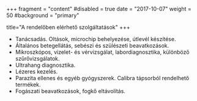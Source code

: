 +++
fragment = "content"
#disabled = true
date = "2017-10-07"
weight = 50
#background = "primary"

title="A rendelőben elérhető szolgáltatások"
+++

* Tanácsadás. Oltások, microchip behelyezése, útlevél készítése.
* Általános betegellátás, sebészi és szülészeti beavatkozások.
* Mikroszkópos, vizelet- és vérvizsgálat, labordiagnosztika, különböző szűrővizsgálatok.
* Ultrahang diagnosztika.
* Lézeres kezelés.
* Parazita ellenes és egyéb gyógyszerek. Calibra tápsorból rendelhető termékek.
* Fogászati beavatkozások, fogkő eltávolítás.

<!-- <div style="text-align:center"> -->
<!--   <img src="images/rendelo.jpg" width="50%" align="center" /> -->
<!-- </div> -->

<!--
<div style="text-align:center;">
   <b style="max-width:500px;display:block;margin-left:auto;margin-right:auto;color:red;">A járványügyi helyzetre való tekintettel jelenleg csak indokolt esetben, elsősorban sürgősségi esetek ellátását tudjuk vállalni, <a href="#rendeles">előre egyeztett időpontban</a>.</b>
</div>
-->
